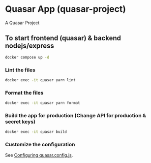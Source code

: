 # Quasar App (quasar-project)

A Quasar Project

## To start frontend (quasar) & backend nodejs/express
```bash
docker compose up -d
```


### Lint the files
```bash
docker exec -it quasar yarn lint
```


### Format the files
```bash
docker exec -it quasar yarn format
```



### Build the app for production (Change API for production & secret keys)
```bash
docker exec -it quasar build
```

### Customize the configuration
See [Configuring quasar.config.js](https://v2.quasar.dev/quasar-cli-vite/quasar-config-js).
